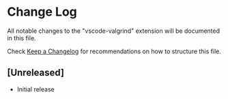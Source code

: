 # Change Log

All notable changes to the "vscode-valgrind" extension will be documented in this file.

Check [Keep a Changelog](http://keepachangelog.com/) for recommendations on how to structure this file.

## [Unreleased]

- Initial release